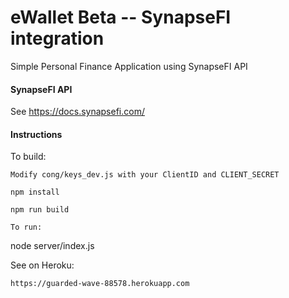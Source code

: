 # eWallet Beta -- SynapseFI integration
Simple Personal Finance Application using SynapseFI API

####  SynapseFI API

See https://docs.synapsefi.com/

#### Instructions

To build:
```
Modify cong/keys_dev.js with your ClientID and CLIENT_SECRET

npm install

npm run build

To run:
```
node server/index.js

See on Heroku:
```
https://guarded-wave-88578.herokuapp.com

